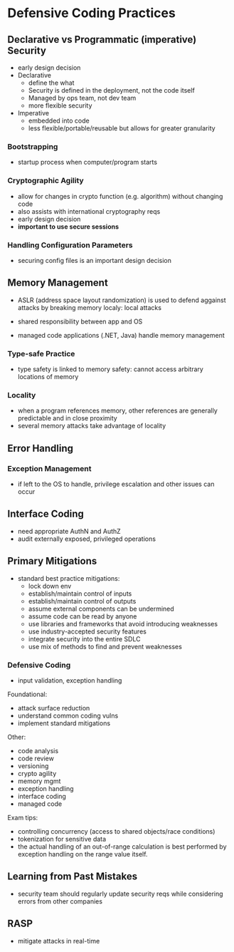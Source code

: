 # Defensive Coding Practices

## Declarative vs Programmatic (imperative) Security

- early design decision
- Declarative
  - define the what
  - Security is defined in the deployment, not the code itself
  - Managed by ops team, not dev team
  - more flexible security
- Imperative
  - embedded into code
  - less flexible/portable/reusable but allows for greater granularity

### Bootstrapping

- startup process when computer/program starts

### Cryptographic Agility

- allow for changes in crypto function (e.g. algorithm) without changing code
- also assists with international cryptography reqs
- early design decision
- **important to use secure sessions**

### Handling Configuration Parameters

- securing config files is an important design decision

## Memory Management

- ASLR (address space layout randomization) is used to defend aggainst attacks by breaking memory localy: local attacks

- shared responsibility between app and OS
- managed code applications (.NET, Java) handle memory management

### Type-safe Practice

- type safety is linked to memory safety: cannot access arbitrary locations of memory

### Locality

- when a program references memory, other references are generally predictable and in close proximity
- several memory attacks take advantage of locality

## Error Handling

### Exception Management

- if left to the OS to handle, privilege escalation and other issues can occur

## Interface Coding

- need appropriate AuthN and AuthZ
- audit externally exposed, privileged operations

## Primary Mitigations

- standard best practice mitigations:
  - lock down env
  - establish/maintain control of inputs
  - establish/maintain control of outputs
  - assume external components can be undermined
  - assume code can be read by anyone
  - use libraries and frameworks that avoid introducing weaknesses
  - use industry-accepted security features
  - integrate security into the entire SDLC
  - use mix of methods to find and prevent weaknesses

### Defensive Coding

- input validation, exception handling

Foundational:

- attack surface reduction
- understand common coding vulns
- implement standard mitigations

Other:

- code analysis
- code review
- versioning
- crypto agility
- memory mgmt
- exception handling
- interface coding
- managed code

Exam tips:

- controlling concurrency (access to shared objects/race conditions)
- tokenization for sensitive data
- the actual handling of an out-of-range calculation is best performed by exception handling on
the range value itself.

## Learning from Past Mistakes

- security team should regularly update security reqs while considering errors from other companies

## RASP

- mitigate attacks in real-time